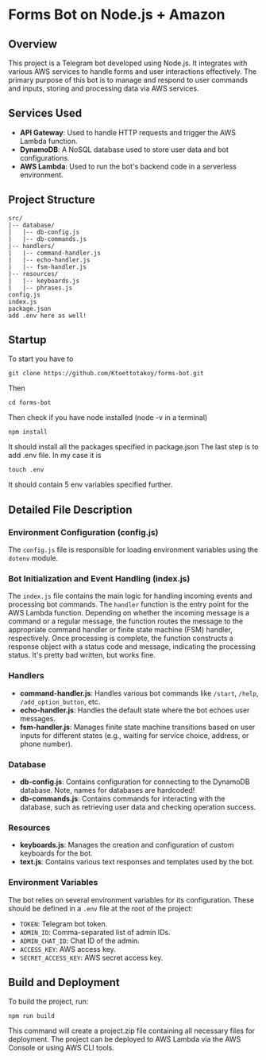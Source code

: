 # Forms Bot on Node.js + Amazon

## Overview
This project is a Telegram bot developed using Node.js. It integrates with various AWS services to handle forms and user interactions effectively. The primary purpose of this bot is to manage and respond to user commands and inputs, storing and processing data via AWS services.

## Services Used
- **API Gateway**: Used to handle HTTP requests and trigger the AWS Lambda function.
- **DynamoDB**: A NoSQL database used to store user data and bot configurations.
- **AWS Lambda**: Used to run the bot's backend code in a serverless environment.

## Project Structure
```
src/
|-- database/
|   |-- db-config.js
|   |-- db-commands.js
|-- handlers/
|   |-- command-handler.js
|   |-- echo-handler.js
|   |-- fsm-handler.js
|-- resources/
|   |-- keyboards.js
|   |-- phrases.js
config.js
index.js
package.json
add .env here as well!
```

## Startup
To start you have to 
```
git clone https://github.com/Ktoettotakoy/forms-bot.git
```
Then 
```
cd forms-bot
```
Then check if you have node installed (node -v in a terminal)
```
npm install
``` 
It should install all the packages specified in package.json
The last step is to add .env file. In my case it is 
```
touch .env
```
It should contain 5 env variables specified further. 

## Detailed File Description

### Environment Configuration (config.js)

The `config.js` file is responsible for loading environment variables using the `dotenv` module.

### Bot Initialization and Event Handling (index.js)

The `index.js` file contains the main logic for handling incoming events and processing bot commands. The `handler` function is the entry point for the AWS Lambda function. Depending on whether the incoming message is a command or a regular message, the function routes the message to the appropriate command handler or finite state machine (FSM) handler, respectively. Once processing is complete, the function constructs a response object with a status code and message, indicating the processing status. It's pretty bad written, but works fine. 

### Handlers
- **command-handler.js**: Handles various bot commands like `/start`, `/help`, `/add_option_button`, etc.
- **echo-handler.js**: Handles the default state where the bot echoes user messages.
- **fsm-handler.js**: Manages finite state machine transitions based on user inputs for different states (e.g., waiting for service choice, address, or phone number).

### Database
- **db-config.js**: Contains configuration for connecting to the DynamoDB database. Note, names for databases are hardcoded!
- **db-commands.js**: Contains commands for interacting with the database, such as retrieving user data and checking operation success.

### Resources
- **keyboards.js**: Manages the creation and configuration of custom keyboards for the bot.
- **text.js**: Contains various text responses and templates used by the bot.

### Environment Variables
The bot relies on several environment variables for its configuration. These should be defined in a `.env` file at the root of the project:

- `TOKEN`: Telegram bot token.
- `ADMIN_ID`: Comma-separated list of admin IDs.
- `ADMIN_CHAT_ID`: Chat ID of the admin.
- `ACCESS_KEY`: AWS access key.
- `SECRET_ACCESS_KEY`: AWS secret access key.

## Build and Deployment
To build the project, run:

```npm run build```

This command will create a project.zip file containing all necessary files for deployment. The project can be deployed to AWS Lambda via the AWS Console or using AWS CLI tools.